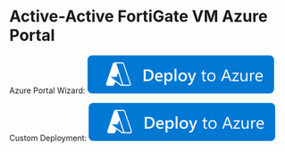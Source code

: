 # Active-Active FortiGate VM Azure Portal

Azure Portal Wizard:
[![Azure Portal Wizard](https://raw.githubusercontent.com/Azure/azure-quickstart-templates/master/1-CONTRIBUTION-GUIDE/images/deploytoazure.svg?sanitize=true)](https://portal.azure.com/#create/Microsoft.Template/uri/https%3A%2F%2Fraw.githubusercontent.com%2Ffortinetsecdevops%2Ffortinet-private-offers%2Fmain%2FEY%2FFortiGate%2FAA-ELB-ILB%2FmainTemplate.json/createUIDefinitionUri/https%3A%2F%2Fraw.githubusercontent.com%2Ffortinetsecdevops%2Ffortinet-private-offers%2Fmain%2FEY%2FFortiGate%2FAA-ELB-ILB%2FcreateUiDefinition.json)

Custom Deployment:
[![Deploy To Azure](https://raw.githubusercontent.com/Azure/azure-quickstart-templates/master/1-CONTRIBUTION-GUIDE/images/deploytoazure.svg?sanitize=true)](https://portal.azure.com/#create/Microsoft.Template/uri/https%3A%2F%2Fraw.githubusercontent.com%2Ffortinetsecdevops%2Ffortinet-private-offers%2Fmain%2FEY%2FFortiGate%2FAA-ELB-ILB%2FmainTemplate.json)
